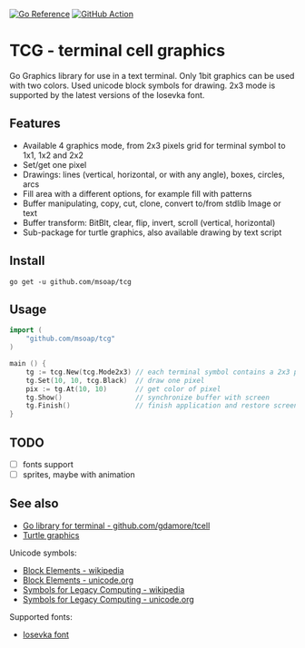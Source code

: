 [![Go Reference](https://pkg.go.dev/badge/github.com/msoap/tcg.svg)](https://pkg.go.dev/github.com/msoap/tcg)
[![GitHub Action](https://github.com/msoap/tcg/actions/workflows/go.yml/badge.svg)](https://github.com/msoap/tcg/actions/workflows/go.yml)

# TCG - terminal cell graphics

Go Graphics library for use in a text terminal. Only 1bit graphics can be used with two colors. Used unicode block symbols for drawing. 2x3 mode is supported by the latest versions of the Iosevka font.

## Features

  * Available 4 graphics mode, from 2x3 pixels grid for terminal symbol to 1x1, 1x2 and 2x2
  * Set/get one pixel
  * Drawings: lines (vertical, horizontal, or with any angle), boxes, circles, arcs
  * Fill area with a different options, for example fill with patterns
  * Buffer manipulating, copy, cut, clone, convert to/from stdlib Image or text
  * Buffer transform: BitBlt, clear, flip, invert, scroll (vertical, horizontal)
  * Sub-package for turtle graphics, also available drawing by text script

## Install

    go get -u github.com/msoap/tcg

## Usage

```go
import (
    "github.com/msoap/tcg"
)

main () {
    tg := tcg.New(tcg.Mode2x3) // each terminal symbol contains a 2x3 pixels grid, also you can use 1x1, 1x2, and 2x2 modes
    tg.Set(10, 10, tcg.Black)  // draw one pixel
    pix := tg.At(10, 10)       // get color of pixel
    tg.Show()                  // synchronize buffer with screen
    tg.Finish()                // finish application and restore screen
}
```

## TODO

  * [ ] fonts support
  * [ ] sprites, maybe with animation

## See also

  * [Go library for terminal - github.com/gdamore/tcell](https://github.com/gdamore/tcell/)
  * [Turtle graphics](https://en.wikipedia.org/wiki/Turtle_graphics)

Unicode symbols:

  * [Block Elements - wikipedia](https://en.wikipedia.org/wiki/Block_Elements)
  * [Block Elements - unicode.org](https://www.unicode.org/charts/PDF/U2580.pdf)
  * [Symbols for Legacy Computing - wikipedia](https://en.wikipedia.org/wiki/Symbols_for_Legacy_Computing)
  * [Symbols for Legacy Computing - unicode.org](http://unicode.org/charts/PDF/U1FB00.pdf)

Supported fonts:

  * [Iosevka font](https://github.com/be5invis/Iosevka)
